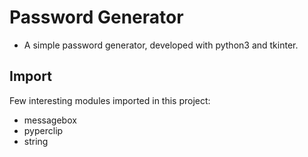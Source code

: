 <h1> Password Generator </h1>

* A simple password generator, developed with python3 and tkinter.

<h2>Import</h2>
Few interesting modules imported in this project:

* messagebox
* pyperclip
* string